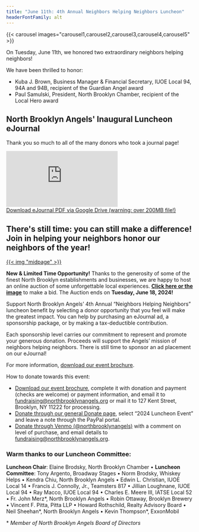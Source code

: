 ```yaml
--- 
title: "June 11th: 4th Annual Neighbors Helping Neighbors Luncheon"
headerFontFamily: alt
---
```


{{< carousel images="carousel1,carousel2,carousel3,carousel4,carousel5" >}}

On Tuesday, June 11th, we honored two extraordinary neighbors helping neighbors!

We have been thrilled to honor:

* Kuba J. Brown, Business Manager & Financial Secretary, IUOE Local 94, 94A and 94B, recipient of the Guardian Angel award
* Paul Samulski, President, North Brooklyn Chamber, recipient of the Local Hero award

## North Brooklyn Angels' Inaugural Luncheon eJournal

Thank you so much to all of the many donors who took a journal page! 

<iframe class="w-full h-svh" src="https://www.canva.com/design/DAGGWsKtLPc/xZQPaqS7r5K2Z7jxYWXbbw/view?embed" allowfullscreen allow="fullscreen" loading="lazy" frameborder="0"></iframe>

<div class="grid grid-cols-1 gap-y-2 mt-2 mb-4">
    <a href="https://drive.google.com/file/d/1iBQL0WBFOLyffU0JUzAOt6gx2XeAb64D/view" class="col-span-1 w-full text-center text-sm">Download eJournal PDF via Google Drive (warning: over 200MB file!)</a>
</div>

## There's still time: you can still make a difference! Join in helping your neighbors honor our neighbors of the year!

<a href="https://bit.ly/nba2024auction">{{< img "midpage" >}}</a>

**New & Limited Time Opportunity!** Thanks to the generosity of some of the finest North Brooklyn establishments and businesses, we are happy to host an online auction of some unforgettable local experiences. **[Click here or the image](https://bit.ly/nba2024auction)** to make a bid. The Auction ends on **Tuesday, June 18, 2024!**

Support North Brooklyn Angels’ 4th Annual “Neighbors Helping Neighbors” luncheon benefit by selecting a donor opportunity that you feel will make the greatest impact. You can help by purchasing an eJournal ad, a sponsorship package, or by making a tax-deductible contribution.  

Each sponsorship level carries our commitment to represent and promote your generous donation. Proceeds will support the Angels’ mission of neighbors helping neighbors. There is still time to sponsor an ad placement on our eJournal!

For more information, [download our event brochure](./2024%20Luncheon%20Brochure%20v2.pdf).

How to donate towards this event:

* [Download our event brochure](./2024%20Luncheon%20Brochure%20v2.pdf), complete it with donation and payment (checks are welcome) or payment information, and email it to [fundraising@northbrooklynangels.org](mailto:fundraising@northbrooklynangels.org) or mail it to 127 Kent Street, Brooklyn, NY 11222 for processing.
* [Donate through our general Donate page](/donate), select “2024 Luncheon Event” and leave a note through the PayPal portal.
* [Donate through Venmo (@northbrooklynangels)](https://venmo.com/northbrooklynangels) with a comment on level of purchase, and email details to [fundraising@northbrooklynangels.org](mailto:fundraising@northbrooklynangels.org).

### Warm thanks to our Luncheon Committee:
**Luncheon Chair**: Elaine Brodsky, North Brooklyn Chamber • **Luncheon Committee**: Tony Argento, Broadway Stages • Norm Brodsky, Whiskey Helps • Kendra Chiu, North Brooklyn Angels • Edwin L. Christian, IUOE Local 14 • Francis J. Connolly, Jr., Teamsters 817 • Jillian Loughnane, IUOE Local 94 • Ray Macco, IUOE Local 94 • Charles E. Meere III, IATSE Local 52 • Fr. John Merz\*, North Brooklyn Angels • Robin Ottaway, Brooklyn Brewery • Vincent F. Pitta, Pitta LLP • Howard Rothschild, Realty Advisory Board • Neil Sheehan\*, North Brooklyn Angels • Kevin Thompson\*, ExxonMobil

\* *Member of North Brooklyn Angels Board of Directors*
